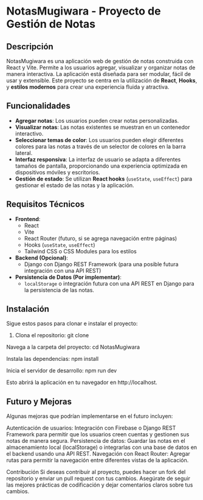 # NotasMugiwara - Proyecto de Gestión de Notas

## Descripción

NotasMugiwara es una aplicación web de gestión de notas construida con React y Vite. Permite a los usuarios agregar, visualizar y organizar notas de manera interactiva. La aplicación está diseñada para ser modular, fácil de usar y extensible. Este proyecto se centra en la utilización de **React**, **Hooks**, y **estilos modernos** para crear una experiencia fluida y atractiva.

## Funcionalidades

- **Agregar notas**: Los usuarios pueden crear notas personalizadas.
- **Visualizar notas**: Las notas existentes se muestran en un contenedor interactivo.
- **Seleccionar temas de color**: Los usuarios pueden elegir diferentes colores para las notas a través de un selector de colores en la barra lateral.
- **Interfaz responsiva**: La interfaz de usuario se adapta a diferentes tamaños de pantalla, proporcionando una experiencia optimizada en dispositivos móviles y escritorios.
- **Gestión de estado**: Se utilizan **React hooks** (`useState`, `useEffect`) para gestionar el estado de las notas y la aplicación.

## Requisitos Técnicos

- **Frontend**:
  - React
  - Vite
  - React Router (futuro, si se agrega navegación entre páginas)
  - Hooks (`useState`, `useEffect`)
  - Tailwind CSS o CSS Modules para los estilos
- **Backend (Opcional)**:
  - Django con Django REST Framework (para una posible futura integración con una API REST)
- **Persistencia de Datos (Por implementar)**:
  - `localStorage` o integración futura con una API REST en Django para la persistencia de las notas.

## Instalación

Sigue estos pasos para clonar e instalar el proyecto:

1. Clona el repositorio:
   git clone <URL del repositorio>
   
Navega a la carpeta del proyecto:
cd NotasMugiwara

Instala las dependencias:
npm install

Inicia el servidor de desarrollo:
npm run dev

Esto abrirá la aplicación en tu navegador en http://localhost.

## Futuro y Mejoras

Algunas mejoras que podrían implementarse en el futuro incluyen:

Autenticación de usuarios: Integración con Firebase o Django REST Framework para permitir que los usuarios creen cuentas y gestionen sus notas de manera segura.
Persistencia de datos: Guardar las notas en el almacenamiento local (localStorage) o integrarlas con una base de datos en el backend usando una API REST.
Navegación con React Router: Agregar rutas para permitir la navegación entre diferentes vistas de la aplicación.

Contribución
Si deseas contribuir al proyecto, puedes hacer un fork del repositorio y enviar un pull request con tus cambios. Asegúrate de seguir las mejores prácticas de codificación y dejar comentarios claros sobre tus cambios.
